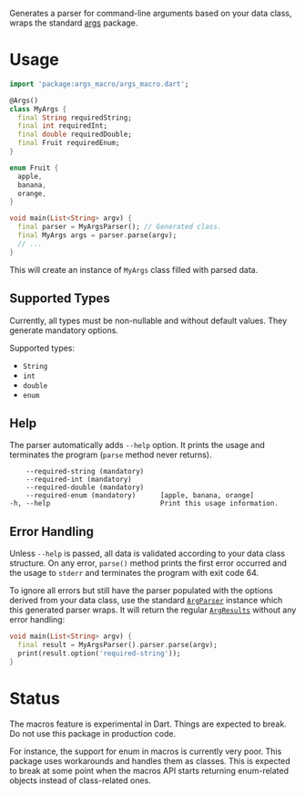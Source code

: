 Generates a parser for command-line arguments based on your data class,
wraps the standard [args](https://pub.dev/packages/args) package.

# Usage

```dart
import 'package:args_macro/args_macro.dart';

@Args()
class MyArgs {
  final String requiredString;
  final int requiredInt;
  final double requiredDouble;
  final Fruit requiredEnum;
}

enum Fruit {
  apple,
  banana,
  orange,
}

void main(List<String> argv) {
  final parser = MyArgsParser(); // Generated class.
  final MyArgs args = parser.parse(argv);
  // ...
}
```

This will create an instance of `MyArgs` class filled with parsed data.

## Supported Types

Currently, all types must be non-nullable and without default values.
They generate mandatory options.

Supported types:
- `String`
- `int`
- `double`
- `enum`

## Help

The parser automatically adds `--help` option.
It prints the usage and terminates the program (`parse` method never returns).

```
    --required-string (mandatory)
    --required-int (mandatory)
    --required-double (mandatory)
    --required-enum (mandatory)      [apple, banana, orange]
-h, --help                           Print this usage information.
```

## Error Handling

Unless `--help` is passed, all data is validated according to your data class structure.
On any error, `parse()` method prints the first error occurred and the usage to `stderr`
and terminates the program with exit code 64.

To ignore all errors but still have the parser populated with the options derived from your data class,
use the standard [`ArgParser`](https://pub.dev/documentation/args/latest/args/ArgParser-class.html) instance
which this generated parser wraps.
It will return the regular [`ArgResults`](https://pub.dev/documentation/args/latest/args/ArgResults-class.html)
without any error handling:

```dart
void main(List<String> argv) {
  final result = MyArgsParser().parser.parse(argv);
  print(result.option('required-string'));
}
```


# Status

The macros feature is experimental in Dart.
Things are expected to break.
Do not use this package in production code.

For instance, the support for enum in macros is currently very poor.
This package uses workarounds and handles them as classes.
This is expected to break at some point when the macros API starts returning enum-related objects
instead of class-related ones.
